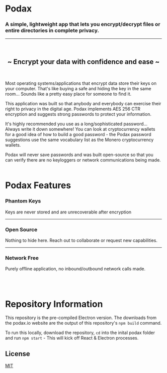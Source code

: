 # Podax
### A simple, lightweight app that lets you encrypt/decrypt files or entire directories in complete privacy.
---
<br />
<h2 align="center">~ Encrypt your data with confidence and ease ~</h2>
<br />

Most operating systems/applications that encrypt data store their keys on your computer. That's like buying a safe and hiding the key in the same room... Sounds like a pretty easy place for someone to find it.

This application was built so that anybody and everybody can exercise their right to privacy in the digital age. Podax implements AES 256 CTR encryption and suggests strong passwords to protect your information. 

It's highly recommended you use as a long/sophisticated password... Always write it down somewhere! You can look at cryptocurrency wallets for a good idea of how to build a good password - the Podax password suggestions use the same vocabulary list as the Monero cryptocurrency wallets.

Podax will never save passwords and was built open-source so that you can verify there are no keyloggers or network communications being made. 
<br />
<br />

# Podax Features
### Phantom Keys
Keys are never stored and are unrecoverable after encryption

---

### Open Source
Nothing to hide here. Reach out to collaborate or request new capabilities.

---

### Network Free
Purely offline application, no inbound/outbound network calls made.

<br />
<br />


# Repository Information
This repository is the pre-compiled Electron version. The downloads from the podax.io website are the output of this repository's ```npm build``` command.

To run this locally, download the repository, ```cd``` into the inital podax folder and run ```npm start``` - This will kick off React & Electron processes.

## License
[MIT](https://choosealicense.com/licenses/mit/)
